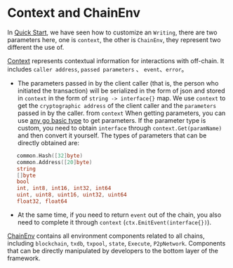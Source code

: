 # Context and ChainEnv 

In [Quick Start](2.快速开始.md), we have seen how to customize an `Writing`, there are two parameters here, one is `context`, the other is `ChainEnv`, they represent two different
the use of.  


[Context](https://github.com/yu-org/yu/blob/master/core/context) represents contextual information for interactions with off-chain. It includes `caller address`, `passed parameters` 、
`event`、`error`。  
 - The parameters passed in by the client caller (that is, the person who initiated the transaction) will be serialized in the form of json and stored in `context` in the form of `string -> interface{}` map.
   We use `context` to get the `cryptographic address` of the client caller and the `parameters` passed in by the caller. from `context`
   When getting parameters, you can use [any go basic type](https://github.com/yu-org/yu/blob/master/core/context/params.go) to get parameters.
   If the parameter type is custom, you need to obtain `interface` through ``context.Get(paramName)`` and then convert it yourself. The types of parameters that can be directly obtained are:
 ```go
    common.Hash([32]byte)
    common.Address([20]byte)
    string
    []byte
    bool 
    int, int8, int16, int32, int64
    uint, uint8, uint16, uint32, uint64
    float32, float64
```  
 
   
 - At the same time, if you need to return `event` out of the chain, you also need to complete it through `context` (``ctx.EmitEvent(interface{})``).   
     
[ChainEnv](https://github.com/yu-org/yu/blob/master/core/chain_env/env.go) contains all environment components related to all chains, including `blockchain`,
`txdb`, `txpool`, `state`, `Execute`, `P2pNetwork`. Components that can be directly manipulated by developers to the bottom layer of the framework.  
